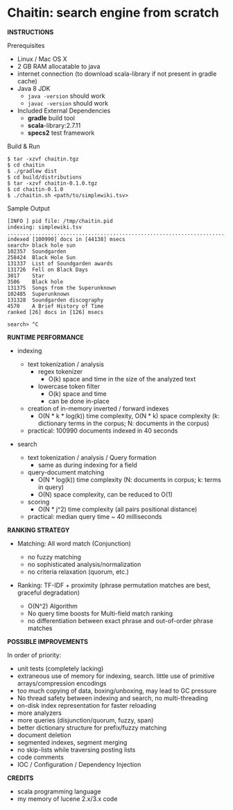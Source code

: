 Chaitin: search engine from scratch
===================================

**INSTRUCTIONS**

Prerequisites
* Linux / Mac OS X
* 2 GB RAM allocatable to java
* internet connection (to download scala-library if not present in gradle cache)
* Java 8 JDK
  * ``java -version`` should work
  * ``javac -version`` should work
* Included External Dependencies
  * **gradle** build tool
  * **scala**-library:2.7.11
  * **specs2** test framework

Build & Run

```
$ tar -xzvf chaitin.tgz
$ cd chaitin
$ ./gradlew dist
$ cd build/distributions
$ tar -xzvf chaitin-0.1.0.tgz
$ cd chaitin-0.1.0
$ ./chaitin.sh <path/to/simplewiki.tsv>
```

Sample Output

```
[INFO ] pid file: /tmp/chaitin.pid
indexing: simplewiki.tsv
....................................................................................................
indexed [100990] docs in [44138] msecs
search> black hole sun
102357	Soundgarden
258424	Black Hole Sun
131337	List of Soundgarden awards
131726	Fell on Black Days
3017	Star
3506	Black hole
131375	Songs from the Superunknown
102485	Superunknown
131328	Soundgarden discography
4570	A Brief History of Time
ranked [26] docs in [126] msecs

search> ^C
```

**RUNTIME PERFORMANCE**

* indexing
  * text tokenization / analysis
    * regex tokenizer
      * O(k) space and time in the size of the analyzed text
    * lowercase token filter
      * O(k) space and time
      * can be done in-place
  * creation of in-memory inverted / forward indexes
    * O(N * k * log(k)) time complexity, O(N * k) space complexity (k: dictionary terms in the corpus; N: documents in the corpus)
  * practical: 100990 documents indexed in 40 seconds

* search
  * text tokenization / analysis / Query formation
    * same as during indexing for a field
  * query-document matching
    * O(N * log(k)) time complexity (N: documents in corpus; k: terms in query)
    * O(N) space complexity, can be reduced to O(1)
  * scoring
    * O(N * j^2) time complexity (all pairs positional distance)
  * practical: median query time ~ 40 milliseconds


**RANKING STRATEGY**

* Matching: All word match (Conjunction)
  * no fuzzy matching
  * no sophisticated analysis/normalization
  * no criteria relaxation (quorum, etc.)

* Ranking: TF-IDF + proximity (phrase permutation matches are best, graceful degradation)
  * O(N^2) Algorithm
  * No query time boosts for Multi-field match ranking
  * no differentiation between exact phrase and out-of-order phrase matches

**POSSIBLE IMPROVEMENTS**

In order of priority:
* unit tests (completely lacking)
* extraneous use of memory for indexing, search. little use of primitive arrays/compression encodings
* too much copying of data, boxing/unboxing, may lead to GC pressure
* No thread safety between indexing and search, no multi-threading
* on-disk index representation for faster reloading
* more analyzers
* more queries (disjunction/quorum, fuzzy, span)
* better dictionary structure for prefix/fuzzy matching
* document deletion
* segmented indexes, segment merging
* no skip-lists while traversing posting lists
* code comments
* IOC / Configuration / Dependency Injection


**CREDITS**

* scala programming language
* my memory of lucene 2.x/3.x code
